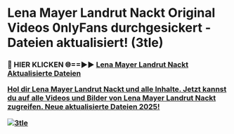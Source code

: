 # Lena Mayer Landrut Nackt Original Videos 0nlyFans durchgesickert - Dateien aktualisiert! (3tle)

<h3>🔴 HIER KLICKEN 🌐==►► <a href="https://tinyurl.com/h6vf6nb8" rel="nofollow">Lena Mayer Landrut Nackt Aktualisierte Dateien

Hol dir Lena Mayer Landrut Nackt und alle Inhalte. Jetzt kannst du auf alle Videos und Bilder von Lena Mayer Landrut Nackt zugreifen. Neue aktualisierte Dateien 2025!

[![3tle](https://i.imgur.com/sD4kR3V.gif)](https://tinyurl.com/h6vf6nb8)
